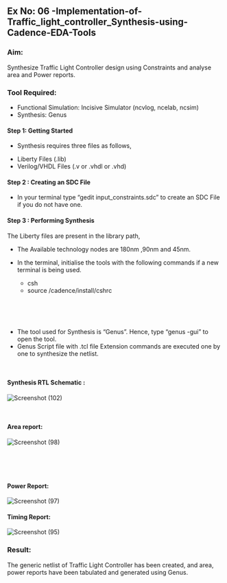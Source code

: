 ## Ex No: 06 -Implementation-of-Traffic_light_controller_Synthesis-using-Cadence-EDA-Tools 

### Aim:

Synthesize Traffic Light Controller design using Constraints and analyse area and Power reports.

### Tool Required:

- Functional Simulation: Incisive Simulator (ncvlog, ncelab, ncsim)
- Synthesis: Genus


#### Step 1: Getting Started

- Synthesis requires three files as follows,

+ Liberty Files (.lib)
+ Verilog/VHDL Files (.v or .vhdl or .vhd)

#### Step 2 : Creating an SDC File

-	In your terminal type “gedit input_constraints.sdc” to create an SDC File if you do not have one.

#### Step 3 : Performing Synthesis

The Liberty files are present in the library path,

- The Available technology nodes are 180nm ,90nm and 45nm.
- In the terminal, initialise the tools with the following commands if a new terminal is being used.

    + csh
    + source /cadence/install/cshrc

<br>
<br>
<br>

- The tool used for Synthesis is “Genus”. Hence, type “genus -gui” to open the tool.
- Genus Script file with .tcl file Extension commands are executed one by one to synthesize the netlist.

<br>


#### Synthesis RTL Schematic :

![Screenshot (102)](https://github.com/user-attachments/assets/f6f0fd77-65a3-470a-af29-1370a03f265d)

<br>

#### Area report:

![Screenshot (98)](https://github.com/user-attachments/assets/3c61bb4e-bcc9-4ec3-8e82-13ffd7b9064f)

<br>
<br>
<br>

#### Power Report:

![Screenshot (97)](https://github.com/user-attachments/assets/27bdf564-2154-4bd1-a4d7-4dcb1d929ffe)

#### Timing Report:

![Screenshot (95)](https://github.com/user-attachments/assets/93df4e17-4aa3-4913-bc9a-b8b1faf4bbf7)

### Result:

The generic netlist of Traffic Light Controller has been created, and area, power reports have been tabulated and generated using Genus.
